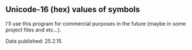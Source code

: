 ## Unicode-16 (hex) values of symbols

I'll use this program for commercial purposes in the future (maybe in some project files and etc...).





Data published: 25.2.15
